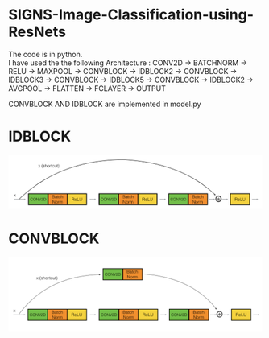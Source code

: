 # SIGNS-Image-Classification-using-ResNets
The code is in python. </br>
I have used the the following Architecture :  CONV2D -> BATCHNORM -> RELU -> MAXPOOL -> CONVBLOCK -> IDBLOCK2 -> CONVBLOCK -> IDBLOCK3 -> CONVBLOCK -> IDBLOCK5 -> CONVBLOCK -> IDBLOCK2 -> AVGPOOL -> FLATTEN -> FCLAYER -> OUTPUT </br>

CONVBLOCK AND IDBLOCK are implemented in model.py </br>

# IDBLOCK  </br>
![IDBLOCK](https://github.com/ArkaSarkar19/SIGNS-Image-Classification-using-ResNets/blob/master/readme_images/idblock.png?raw=true)


# CONVBLOCK  </br>
![IDBLOCK](https://github.com/ArkaSarkar19/SIGNS-Image-Classification-using-ResNets/blob/master/readme_images/convblock.png?raw=true)
 </br> 
 
